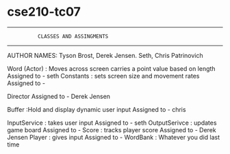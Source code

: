 # cse210-tc07
______________________________________________________

              CLASSES AND ASSINGMENTS
______________________________________________________
AUTHOR NAMES: Tyson Brost, Derek Jensen. Seth, Chris Patrinovich


Word (Actor) : Moves across screen carries a point value based on length
    Assigned to - seth
Constants : sets screen size and movement rates
    Assigned to - 

Director
    Assigned to - Derek Jensen

Buffer :Hold and display dynamic user input
    Assigned to - chris

InputService : takes user input
    Assigned to - seth
OutputSerivce : updates game board
    Assigned to - 
Score : tracks player score
    Assigned to - Derek Jensen
Player : gives input 
    Assigned to - 
WordBank :
  Whatever you did last time
